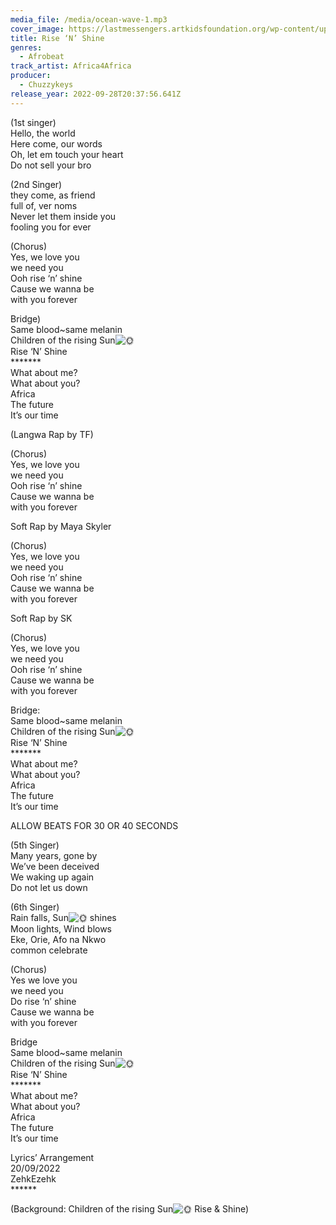 ```yaml
---
media_file: /media/ocean-wave-1.mp3
cover_image: https://lastmessengers.artkidsfoundation.org/wp-content/uploads/2022/09/happysunofyah.jpg
title: Rise ‘N’ Shine
genres:
  - Afrobeat
track_artist: Africa4Africa
producer:
  - Chuzzykeys
release_year: 2022-09-28T20:37:56.641Z
---
```

(1st singer)\
Hello, the world\
Here come, our words\
Oh, let em touch your heart\
Do not sell your bro

(2nd Singer)\
they come, as friend\
full of, ver noms\
Never let them inside you\
fooling you for ever

(Chorus)\
Yes, we love you\
we need you\
Ooh rise ‘n’ shine\
Cause we wanna be\
with you forever

Bridge)\
Same blood~same melanin\
Children of the rising Sun![🌞](https://s.w.org/images/core/emoji/14.0.0/svg/1f31e.svg)\
Rise ‘N’ Shine\
\*\*\*\*\*\**\
What about me?\
What about you?\
Africa\
The future\
It’s our time

(Langwa Rap by TF)

(Chorus)\
Yes, we love you\
we need you\
Ooh rise ‘n’ shine\
Cause we wanna be\
with you forever

Soft Rap by Maya Skyler

(Chorus)\
Yes, we love you\
we need you\
Ooh rise ‘n’ shine\
Cause we wanna be\
with you forever

Soft Rap by SK

(Chorus)\
Yes, we love you\
we need you\
Ooh rise ‘n’ shine\
Cause we wanna be\
with you forever

Bridge:\
Same blood~same melanin\
Children of the rising Sun![🌞](https://s.w.org/images/core/emoji/14.0.0/svg/1f31e.svg)\
Rise ‘N’ Shine\
\*\*\*\*\*\**\
What about me?\
What about you?\
Africa\
The future\
It’s our time

ALLOW BEATS FOR 30 OR 40 SECONDS

(5th Singer)\
Many years, gone by\
We’ve been deceived\
We waking up again\
Do not let us down

(6th Singer)\
Rain falls, Sun![🌞](https://s.w.org/images/core/emoji/14.0.0/svg/1f31e.svg) shines\
Moon lights, Wind blows\
Eke, Orie, Afo na Nkwo\
common celebrate

(Chorus)\
Yes we love you\
we need you\
Do rise ‘n’ shine\
Cause we wanna be\
with you forever

Bridge\
Same blood~same melanin\
Children of the rising Sun![🌞](https://s.w.org/images/core/emoji/14.0.0/svg/1f31e.svg)\
Rise ‘N’ Shine\
\*\*\*\*\*\**\
What about me?\
What about you?\
Africa\
The future\
It’s our time

Lyrics’ Arrangement\
20/09/2022\
ZehkEzehk \
\*\*\*\*\*\*

(Background: Children of the rising Sun![🌞](https://s.w.org/images/core/emoji/14.0.0/svg/1f31e.svg) Rise & Shine)